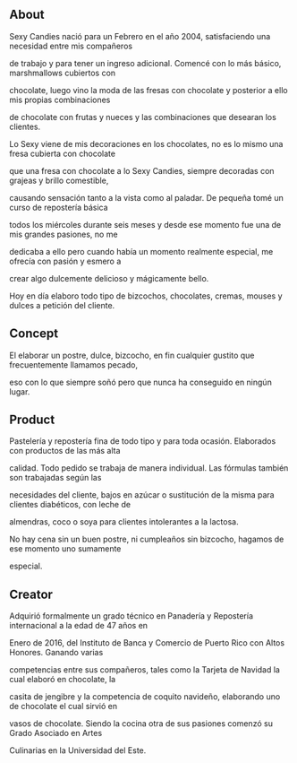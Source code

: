 ## About

Sexy Candies nació para un Febrero en el año 2004, satisfaciendo una necesidad entre mis compañeros

de trabajo y para tener un ingreso adicional.  Comencé con lo más básico, marshmallows cubiertos con

chocolate, luego vino la moda de las fresas con chocolate y posterior a ello mis propias combinaciones

de chocolate con frutas y nueces y las combinaciones que desearan los clientes.  

Lo Sexy viene de mis decoraciones en los chocolates, no es lo mismo una fresa cubierta con chocolate

que una fresa con chocolate a lo Sexy Candies, siempre decoradas con grajeas y brillo comestible,

causando sensación tanto a la vista como al paladar.  De pequeña tomé un curso de repostería básica

todos los miércoles durante seis meses y desde ese momento fue una de mis grandes pasiones, no me

dedicaba a ello pero cuando había un momento realmente especial, me ofrecía con pasión y esmero a

crear algo dulcemente delicioso y mágicamente bello.

Hoy en día elaboro todo tipo de bizcochos, chocolates, cremas, mouses y dulces a petición del cliente.

## Concept

El elaborar un postre, dulce, bizcocho, en fin cualquier gustito que frecuentemente llamamos pecado,  

eso con lo que siempre soñó pero que nunca ha conseguido en ningún lugar.  

## Product

Pastelería y repostería fina de todo tipo y para toda ocasión.  Elaborados con productos de las más alta

calidad.  Todo pedido se trabaja de manera individual.  Las fórmulas también son trabajadas según las

necesidades del cliente, bajos en azúcar o sustitución de la misma para clientes diabéticos, con leche de

almendras, coco o soya para clientes intolerantes a la lactosa.  

No hay cena sin un buen postre, ni cumpleaños sin bizcocho, hagamos de ese momento uno sumamente

especial.

## Creator

Adquirió formalmente un grado técnico en Panadería y Repostería internacional a la edad de 47 años en

Enero de 2016, del Instituto de Banca y Comercio de Puerto Rico con Altos Honores.  Ganando varias

competencias entre sus compañeros, tales como la Tarjeta de Navidad la cual elaboró en chocolate, la

casita de jengibre y la competencia de coquito navideño, elaborando uno de chocolate el cual sirvió en

vasos de chocolate.  Siendo la cocina otra de sus pasiones comenzó su Grado Asociado en Artes

Culinarias en la Universidad del Este.
